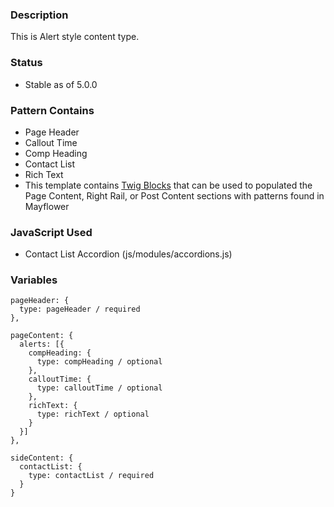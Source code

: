### Description
This is Alert style content type.

### Status
* Stable as of 5.0.0

### Pattern Contains
* Page Header
* Callout Time
* Comp Heading
* Contact List
* Rich Text
* This template contains [Twig Blocks](https://twig.symfony.com/doc/2.x/tags/extends.html) that can be used to populated the Page Content, Right Rail, or Post Content sections with patterns found in Mayflower

### JavaScript Used
* Contact List Accordion (js/modules/accordions.js)

### Variables
~~~
pageHeader: {
  type: pageHeader / required
},

pageContent: {
  alerts: [{
    compHeading: {
      type: compHeading / optional
    },
    calloutTime: {
      type: calloutTime / optional
    },
    richText: {
      type: richText / optional
    }
  }]
},

sideContent: {
  contactList: {
    type: contactList / required
  }
}
~~~
